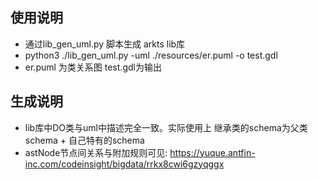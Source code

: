 ## 使用说明
- 通过lib_gen_uml.py 脚本生成 arkts lib库
- python3 ./lib_gen_uml.py -uml ./resources/er.puml  -o test.gdl
- er.puml 为类关系图 test.gdl为输出
## 生成说明
- lib库中DO类与uml中描述完全一致。实际使用上 继承类的schema为父类schema + 自己特有的schema
- astNode节点间关系与附加规则可见: https://yuque.antfin-inc.com/codeinsight/bigdata/rrkx8cwi6gzyqggx